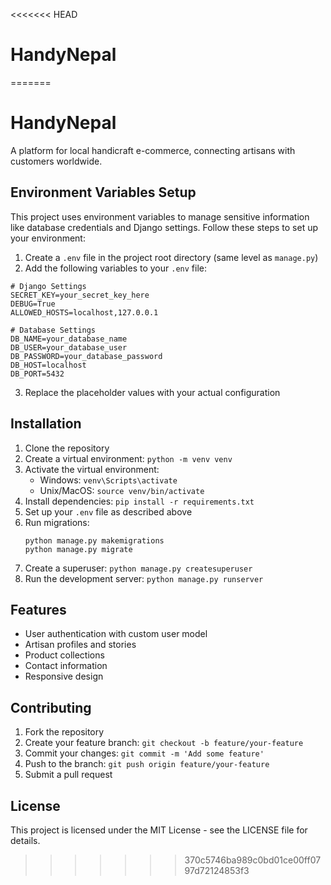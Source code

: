 <<<<<<< HEAD
# HandyNepal
=======
# HandyNepal

A platform for local handicraft e-commerce, connecting artisans with customers worldwide.

## Environment Variables Setup

This project uses environment variables to manage sensitive information like database credentials and Django settings. Follow these steps to set up your environment:

1. Create a `.env` file in the project root directory (same level as `manage.py`)
2. Add the following variables to your `.env` file:

```
# Django Settings
SECRET_KEY=your_secret_key_here
DEBUG=True
ALLOWED_HOSTS=localhost,127.0.0.1

# Database Settings
DB_NAME=your_database_name
DB_USER=your_database_user
DB_PASSWORD=your_database_password
DB_HOST=localhost
DB_PORT=5432
```

3. Replace the placeholder values with your actual configuration

## Installation

1. Clone the repository
2. Create a virtual environment: `python -m venv venv`
3. Activate the virtual environment:
   - Windows: `venv\Scripts\activate`
   - Unix/MacOS: `source venv/bin/activate`
4. Install dependencies: `pip install -r requirements.txt`
5. Set up your `.env` file as described above
6. Run migrations:
   ```
   python manage.py makemigrations
   python manage.py migrate
   ```
7. Create a superuser: `python manage.py createsuperuser`
8. Run the development server: `python manage.py runserver`

## Features

- User authentication with custom user model
- Artisan profiles and stories
- Product collections
- Contact information
- Responsive design

## Contributing

1. Fork the repository
2. Create your feature branch: `git checkout -b feature/your-feature`
3. Commit your changes: `git commit -m 'Add some feature'`
4. Push to the branch: `git push origin feature/your-feature`
5. Submit a pull request

## License

This project is licensed under the MIT License - see the LICENSE file for details.
>>>>>>> 370c5746ba989c0bd01ce00ff0797d72124853f3
